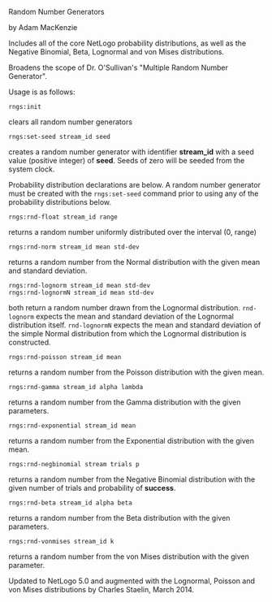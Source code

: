 Random Number Generators

by Adam MacKenzie

Includes all of the core NetLogo probability distributions, as well as the Negative Binomial, Beta, Lognormal and von Mises distributions.

Broadens the scope of Dr. O'Sullivan's "Multiple Random Number Generator".

Usage is as follows:

    rngs:init 
clears all random number generators

    rngs:set-seed stream_id seed
creates a random number generator with identifier 
**stream_id** with a seed value (positive integer) of **seed**. Seeds of zero will be seeded from the system clock.

Probability distribution declarations are below. A random number generator must be created with the `rngs:set-seed` command prior to using any of the probability distributions below.

    rngs:rnd-float stream_id range 
returns a random number uniformly distributed over the interval (0, range)

    rngs:rnd-norm stream_id mean std-dev
returns a random number from the Normal distribution with the given mean and standard deviation.

    rngs:rnd-lognorm stream_id mean std-dev
	rngs:rnd-lognormN stream_id mean std-dev
both return a random number drawn from the Lognormal distribution.  `rnd-lognorm` expects the mean and standard deviation of the Lognormal distribution itself.  `rnd-lognormN` expects the mean and standard deviation of the simple Normal distribution from which the Lognormal distribution is constructed.

    rngs:rnd-poisson stream_id mean
returns a random number from the Poisson distribution with the given mean.

    rngs:rnd-gamma stream_id alpha lambda
returns a random number from the Gamma distribution with the given parameters.

    rngs:rnd-exponential stream_id mean
returns a random number from the Exponential distribution with the given mean.

    rngs:rnd-negbinomial stream trials p
returns a random number from the Negative Binomial distribution with the given number of trials and probability of **success**.

    rngs:rnd-beta stream_id alpha beta
returns a random number from the Beta distribution with the given parameters.

    rngs:rnd-vonmises stream_id k
returns a random number from the von Mises distribution with the given parameter.

Updated to NetLogo 5.0 and augmented with the Lognormal, Poisson and von Mises distributions by Charles Staelin, March 2014. 